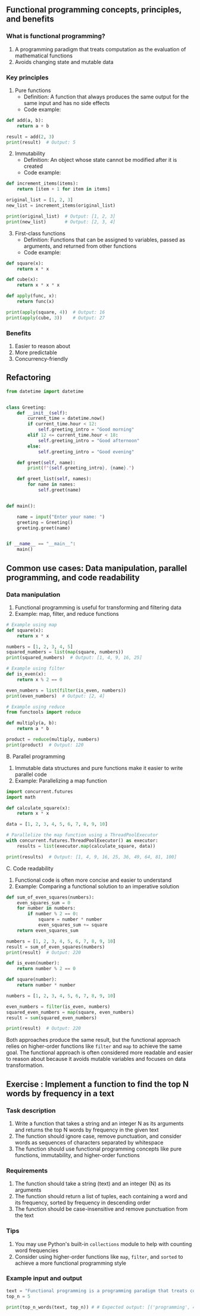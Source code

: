 

## Functional programming concepts, principles, and benefits 
### What is functional programming? 
1. A programming paradigm that treats computation as the evaluation of mathematical functions 
2. Avoids changing state and mutable data 

### Key principles 
1. Pure functions 
	-  Definition: A function that always produces the same output for the same input and has no side effects 
	- Code example:
```python
def add(a, b):
    return a + b

result = add(2, 3)
print(result)  # Output: 5
```
2. Immutability 
	- Definition: An object whose state cannot be modified after it is created
	- Code example:
```python
def increment_items(items):
    return [item + 1 for item in items]

original_list = [1, 2, 3]
new_list = increment_items(original_list)

print(original_list)  # Output: [1, 2, 3]
print(new_list)       # Output: [2, 3, 4]
```

3. First-class functions 
	- Definition: Functions that can be assigned to variables, passed as arguments, and returned from other functions
	- Code example:
```python
def square(x):
    return x * x

def cube(x):
    return x * x * x

def apply(func, x):
    return func(x)

print(apply(square, 4))  # Output: 16
print(apply(cube, 3))    # Output: 27
```

### Benefits 
1. Easier to reason about 
2. More predictable 
3. Concurrency-friendly


## Refactoring
```python
from datetime import datetime


class Greeting:
    def __init__(self):
        current_time = datetime.now()
        if current_time.hour < 12:
            self.greeting_intro = "Good morning"
        elif 12 <= current_time.hour < 18:
            self.greeting_intro = "Good afternoon"
        else:
            self.greeting_intro = "Good evening"

    def greet(self, name):
        print(f"{self.greeting_intro}, {name}.")

    def greet_list(self, names):
        for name in names:
            self.greet(name)


def main():

    name = input("Enter your name: ")
    greeting = Greeting()
    greeting.greet(name)


if __name__ == "__main__":
    main()
```

## Common use cases: Data manipulation, parallel programming, and code readability 
###  Data manipulation 
1. Functional programming is useful for transforming and filtering data 
2. Example: map, filter, and reduce functions 
```python
# Example using map
def square(x):
    return x * x

numbers = [1, 2, 3, 4, 5]
squared_numbers = list(map(square, numbers))
print(squared_numbers)  # Output: [1, 4, 9, 16, 25]

# Example using filter
def is_even(x):
    return x % 2 == 0

even_numbers = list(filter(is_even, numbers))
print(even_numbers)  # Output: [2, 4]

# Example using reduce
from functools import reduce

def multiply(a, b):
    return a * b

product = reduce(multiply, numbers)
print(product)  # Output: 120
```

B. Parallel programming 
1. Immutable data structures and pure functions make it easier to write parallel code 
2. Example: Parallelizing a map function 
```python
import concurrent.futures
import math

def calculate_square(x):
    return x * x

data = [1, 2, 3, 4, 5, 6, 7, 8, 9, 10]

# Parallelize the map function using a ThreadPoolExecutor
with concurrent.futures.ThreadPoolExecutor() as executor:
    results = list(executor.map(calculate_square, data))

print(results)  # Output: [1, 4, 9, 16, 25, 36, 49, 64, 81, 100]
```

C. Code readability 
1. Functional code is often more concise and easier to understand 
2. Example: Comparing a functional solution to an imperative solution
```python
def sum_of_even_squares(numbers):
    even_squares_sum = 0
    for number in numbers:
        if number % 2 == 0:
            square = number * number
            even_squares_sum += square
    return even_squares_sum

numbers = [1, 2, 3, 4, 5, 6, 7, 8, 9, 10]
result = sum_of_even_squares(numbers)
print(result)  # Output: 220
```

```python
def is_even(number):
    return number % 2 == 0

def square(number):
    return number * number

numbers = [1, 2, 3, 4, 5, 6, 7, 8, 9, 10]

even_numbers = filter(is_even, numbers)
squared_even_numbers = map(square, even_numbers)
result = sum(squared_even_numbers)

print(result)  # Output: 220
```

Both approaches produce the same result, but the functional approach relies on higher-order functions like `filter` and `map` to achieve the same goal. The functional approach is often considered more readable and easier to reason about because it avoids mutable variables and focuses on data transformation.



## Exercise : Implement a function to find the top N words by frequency in a text 

### Task description 
1. Write a function that takes a string and an integer N as its arguments and returns the top N words by frequency in the given text 
2. The function should ignore case, remove punctuation, and consider words as sequences of characters separated by whitespace 
3. The function should use functional programming concepts like pure functions, immutability, and higher-order functions

### Requirements 
1. The function should take a string (text) and an integer (N) as its arguments 
2. The function should return a list of tuples, each containing a word and its frequency, sorted by frequency in descending order 
3. The function should be case-insensitive and remove punctuation from the text

### Tips 
1. You may use Python's built-in `collections` module to help with counting word frequencies 
2. Consider using higher-order functions like `map`, `filter`, and `sorted` to achieve a more functional programming style

### Example input and output


```python
text = "Functional programming is a programming paradigm that treats computation as the evaluation of mathematical functions and avoids changing state and mutable data. It is a declarative programming paradigm, which means programming is done with expressions or declarations instead of statements."
top_n = 5

print(top_n_words(text, top_n)) # # Expected output: [('programming', 4), ('and', 2), ('is', 2), ('a', 2), ('paradigm', 2)]
```
